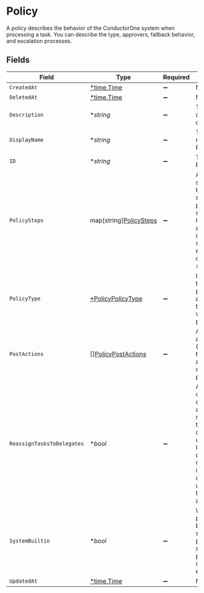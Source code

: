 # Policy

 A policy describes the behavior of the ConductorOne system when processing a task. You can describe the type, approvers, fallback behavior, and escalation processes.



## Fields

| Field                                                                                                                                                                         | Type                                                                                                                                                                          | Required                                                                                                                                                                      | Description                                                                                                                                                                   |
| ----------------------------------------------------------------------------------------------------------------------------------------------------------------------------- | ----------------------------------------------------------------------------------------------------------------------------------------------------------------------------- | ----------------------------------------------------------------------------------------------------------------------------------------------------------------------------- | ----------------------------------------------------------------------------------------------------------------------------------------------------------------------------- |
| `CreatedAt`                                                                                                                                                                   | [*time.Time](https://pkg.go.dev/time#Time)                                                                                                                                    | :heavy_minus_sign:                                                                                                                                                            | N/A                                                                                                                                                                           |
| `DeletedAt`                                                                                                                                                                   | [*time.Time](https://pkg.go.dev/time#Time)                                                                                                                                    | :heavy_minus_sign:                                                                                                                                                            | N/A                                                                                                                                                                           |
| `Description`                                                                                                                                                                 | **string*                                                                                                                                                                     | :heavy_minus_sign:                                                                                                                                                            |  The description of the Policy.<br/>                                                                                                                                          |
| `DisplayName`                                                                                                                                                                 | **string*                                                                                                                                                                     | :heavy_minus_sign:                                                                                                                                                            |  The display name of the Policy.<br/>                                                                                                                                         |
| `ID`                                                                                                                                                                          | **string*                                                                                                                                                                     | :heavy_minus_sign:                                                                                                                                                            |  The ID of the Policy.<br/>                                                                                                                                                   |
| `PolicySteps`                                                                                                                                                                 | map[string][PolicySteps](../../models/shared/policysteps.md)                                                                                                                  | :heavy_minus_sign:                                                                                                                                                            |  A map of string(policy type) to steps in a policy. This structure is leftover from a previous design, and should only ever have one key->value set.<br/>                     |
| `PolicyType`                                                                                                                                                                  | [*PolicyPolicyType](../../models/shared/policypolicytype.md)                                                                                                                  | :heavy_minus_sign:                                                                                                                                                            |  Indicates the type of this policy. Can also be used to get the value from policySteps.<br/>                                                                                  |
| `PostActions`                                                                                                                                                                 | [][PolicyPostActions](../../models/shared/policypostactions.md)                                                                                                               | :heavy_minus_sign:                                                                                                                                                            |  An array of actions (ordered) to take place after a policy completes processing.<br/>                                                                                        |
| `ReassignTasksToDelegates`                                                                                                                                                    | **bool*                                                                                                                                                                       | :heavy_minus_sign:                                                                                                                                                            |  A policy configuration option that allows for reassinging tasks to delgated users. This level of delegation referrs to the individual delegates users set on their account.<br/> |
| `SystemBuiltin`                                                                                                                                                               | **bool*                                                                                                                                                                       | :heavy_minus_sign:                                                                                                                                                            |  Whether this policy is a builtin system policy. Builtin system policies cannot be edited.<br/>                                                                               |
| `UpdatedAt`                                                                                                                                                                   | [*time.Time](https://pkg.go.dev/time#Time)                                                                                                                                    | :heavy_minus_sign:                                                                                                                                                            | N/A                                                                                                                                                                           |